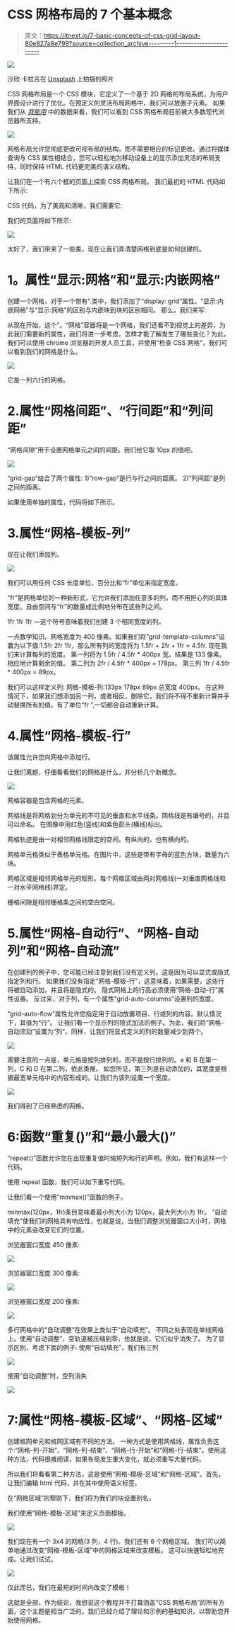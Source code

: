 # CSS 网格布局的 7 个基本概念

> 原文：<https://itnext.io/7-basic-concepts-of-css-grid-layout-80e827a8e799?source=collection_archive---------1----------------------->

![](img/7bcb1aa5b99ec92df926f2de2e67fd43.png)

沙欣·卡拉吉在 [Unsplash](https://unsplash.com/s/photos/grid?utm_source=unsplash&utm_medium=referral&utm_content=creditCopyText) 上拍摄的照片

CSS 网格布局是一个 CSS 模块，它定义了一个基于 2D 网格的布局系统，为用户界面设计进行了优化。在预定义的灵活布局网格中，我们可以放置子元素。
如果我们从 [*我能用*](https://caniuse.com/css-grid) 中的数据来看，我们可以看到 CSS 网格布局目前被大多数现代浏览器所支持。

![](img/d37fe24d9cb53e56262b0b12d1116ae7.png)

网格布局允许您彻底更改可视布局的结构，而不需要相应的标记更改。通过将媒体查询与 CSS 属性相结合，您可以轻松地为移动设备上的显示添加灵活的布局支持，同时保持 HTML 代码更完美的语义结构。

让我们在一个有六个框的页面上探索 CSS 网格布局。
我们最初的 HTML 代码如下所示:

CSS 代码，为了美观和清晰，我们需要它:

我们的页面将如下所示:

![](img/50e8e8055968c84083c2471a195d3f78.png)

太好了，我们带来了一些美，现在让我们弄清楚网格到底是如何创建的。

# **1。属性“显示:网格”和“显示:内嵌网格”**

创建一个网格，对于一个带有“.类中，我们添加了“display: grid”属性。“显示:内嵌网格”与“显示:网格”的区别与内嵌块到块的区别相同。
那么，我们来写:

从现在开始，这个”。“网格”容器将是一个网格，我们还看不到视觉上的差异，为此我们需要新的属性，我们将进一步考虑。怎样才能了解发生了哪些变化？为此，我们可以使用 chrome 浏览器的开发人员工具，并使用“检查 CSS 网格”，我们可以看到我们的网格是什么。

![](img/c7e51f884583fa1719517799151ae863.png)

它是一列六行的网格。

# 2.属性“网格间距”、“行间距”和“列间距”

“网格间隙”用于设置网格单元之间的间距。我们给它取 10px 的值吧。

![](img/9c3b3ed9ce7bce6b0b3c1bed81491052.png)

“grid-gap”结合了两个属性:
1)“row-gap”是行与行之间的距离。
2)“列间距”是列之间的距离。

如果使用单独的属性，代码将如下所示。

# 3.属性“网格-模板-列”

现在让我们添加列。

![](img/7eaef9a7de27d60d6bfa0eaf19cedabf.png)

我们可以用任何 CSS 长度单位、百分比和“fr”单位来指定宽度。

“fr”是网格单位的一种新形式，它允许我们添加任意多的列，而不用担心列的具体宽度。自由空间与“fr”的数量成比例地分布在这些列之间。

1fr 1fr 1fr —这个符号意味着我们创建 3 个相同宽度的列。

一点数学知识。网格宽度为 400 像素。如果我们将“grid-template-columns”设置为以下值:1.5fr 2fr 1fr，那么所有列的宽度将为 1.5fr + 2fr + 1fr = 4.5fr.
现在我们来计算每列的宽度。
第一列将为 1.5fr / 4.5fr * 400px 宽。结果是 133 像素。
相应地计算剩余的值。
第二列为 2fr / 4.5fr * 400px = 178px。
第三列 1fr / 4.5fr * 400px = 89px。

我们可以这样定义列:
网格-模板-列:133px 178px 89px
总宽度 400px。
在这种情况下，如果我们想添加另一列，或者相反，删除它，我们将不得不重新计算并手动替换所有的值。有了单位“fr ”,一切都会自动重新计算。

# 4.属性“网格-模板-行”

该属性允许您向网格中添加行。

让我们离题，仔细看看我们的网格是什么，并分析几个新概念。

![](img/c791b899a98a8109d6d756bdbdf83f36.png)

网格容器是包含网格的元素。

网格线是将网格划分为单元的不可见的垂直和水平线条。网格线是有编号的，并且可以命名。
在图像中用红色(竖线)和紫色箭头(横线)标出。

网格轨迹是由一对相邻网格线限定的空间。有纵向的，也有横向的。

网格单元格类似于表格单元格。在图片中，这些是带有字母的蓝色方块，数量为六块。

网格区域是相邻网格单元的矩形。每个网格区域由两对网格线(一对垂直网格线和一对水平网格线)界定。

栅格间隙是相邻栅格条之间的空白空间。

# 5.属性“网格-自动行”、“网格-自动列”和“网格-自动流”

在创建列的例子中，您可能已经注意到我们没有定义列。这是因为可以显式或隐式指定列和行。
如果我们没有指定"网格-模板-行"，这意味着，如果需要，这些行将被自动添加，并且将是隐式的。
隐式网格上的行高必须使用“网格-自动-行”属性设置。
反过来，对于列，有一个属性“grid-auto-columns”设置列的宽度。

“grid-auto-flow”属性允许您指定用于自动放置项目、行或列的内容。默认情况下，其值为“行”。
让我们看一个显示列的隐式加法的例子。为此，我们将“网格-自动流动”设置为“列”。同样，让我们将显式定义的列的数量减少到两个。

![](img/35b52bec5526ac99ff250ba2a41995fa.png)

需要注意的一点是，单元格是按列排列的，而不是按行排列的。a 和 B 在第一列，C 和 D 在第二列，依此类推。
如您所见，第三列是自动添加的，其宽度是根据最宽单元格中的内容形成的。让我们为该列设置一个宽度。

![](img/5c5c1f9ba31db20b53824b22a05465e7.png)

我们得到了已经熟悉的网格。

# 6:函数“重复()”和“最小最大()”

“repeat()”函数允许您在出现重复值时缩短列和行的声明。例如，我们有这样一个代码。

使用 repeat 函数，我们可以如下重写代码。

让我们看一个使用“minmax()”函数的例子。

minmax(120px，1fr)条目意味着最小列大小为 120px，最大列大小为 1fr。
“自动填充”使我们的网格具有响应性，也就是说，当我们调整浏览器窗口大小时，网格中的元素会改变它们的位置。

浏览器窗口宽度 450 像素:

![](img/e11897f0d583f60122a4d612079c74c1.png)

浏览器窗口宽度 300 像素:

![](img/882d0f848ad62b04e41fec5c91b1f157.png)

浏览器窗口宽度 200 像素:

![](img/9a09c2d89832cd2068d3d8145bfecc66.png)

多行网格中的“自动调整”在效果上类似于“自动填充”。
不同之处表现在单线网格上。使用“自动调整”，空轨道被压缩到零，也就是说，它们似乎消失了。
为了显示区别，考虑下面的例子:
使用“自动填充”，我们有三列

![](img/83736d2236530f2b4748d0a742d03fca.png)

使用“自动调整”时，空列消失

![](img/eaa5ccc8eb6734d6dca4318b0d9ab85f.png)

# 7:属性“网格-模板-区域”、“网格-区域”

创建格网单元和格网区域有不同的方法。
一种方式是使用网格线，属性负责这个:“网格-列-开始”、“网格-列-结束”、“网格-行-开始”和“网格-行-结束”。使用这种方法，代码很难阅读，如果布局发生重大变化，就必须重写大量代码。

所以我们将看看第二种方法，这是使用“网格-模板-区域”和“网格-区域”。首先，让我们编辑 html 代码，并在其中使用语义标签。

在“网格区域”的帮助下，我们将为我们的块设置别名。

我们使用“网格-模板-区域”来定义页面模板。

![](img/4f9e98f14bc65d1a343f5562a98cfb99.png)

我们现在有一个 3x4 的网格(3 列，4 行)。我们还有 6 个网格区域。
我们可以简单地通过改变“网格-模板-区域”中的网格区域来改变模板。
这可以快速轻松地完成。让我们试试。

![](img/b07198c99a1a50fa1b50f1c2bf6ac995.png)

仅此而已，我们在最短的时间内改变了模板！

这就是全部，作为结论，我想说这个教程并不打算涵盖“CSS 网格布局”的所有方面，这个主题是相当广泛的。我们已经介绍了理论和示例的基础知识，以帮助您开始使用网格。